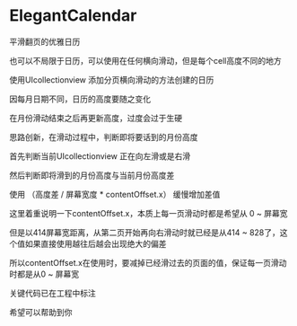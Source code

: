 # ElegantCalendar
平滑翻页的优雅日历

也可以不局限于日历，可以使用在任何横向滑动，但是每个cell高度不同的地方

使用UIcollectionview 添加分页横向滑动的方法创建的日历

因每月日期不同，日历的高度要随之变化

在月份滑动结束之后再更新高度，过度会过于生硬

思路创新，在滑动过程中，判断即将要话到的月份高度

首先判断当前UIcollectionview 正在向左滑或是右滑

然后判断即将滑到的月份高度与当前月份高度差

使用 （高度差 / 屏幕宽度 * contentOffset.x） 缓慢增加差值

这里着重说明一下contentOffset.x，本质上每一页滑动时都是希望从 0 ~ 屏幕宽

但是以414屏幕宽距离，从第二页开始再向右滑动时就已经是从414 ~ 828了，这个值如果直接使用越往后越会出现绝大的偏差

所以contentOffset.x在使用时，要减掉已经滑过去的页面的值，保证每一页滑动时都是从0 ~ 屏幕宽

关键代码已在工程中标注

希望可以帮助到你

